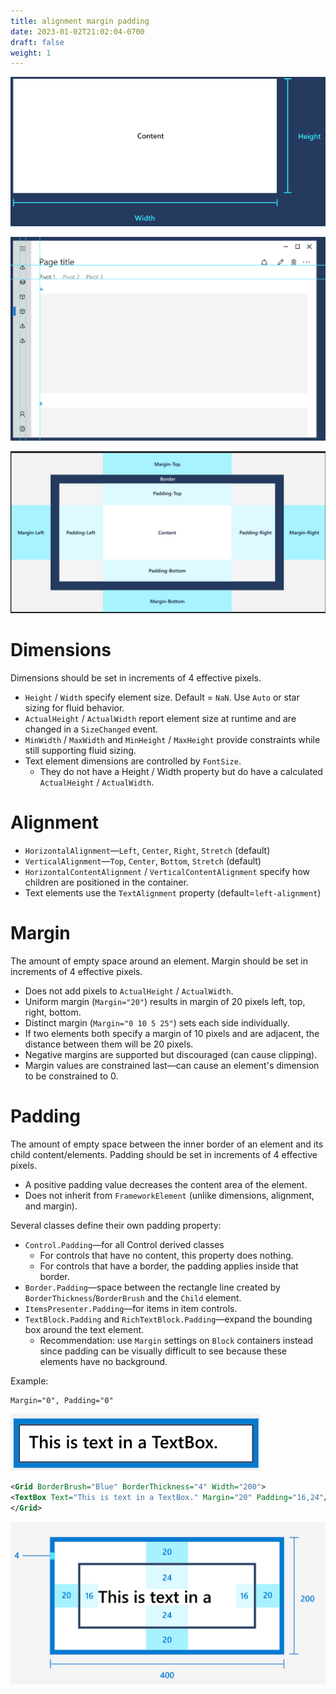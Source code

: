 ```yaml
---
title: alignment margin padding
date: 2023-01-02T21:02:04-0700
draft: false
weight: 1
---
```


![](./Design---Layouts-(Responsive-Layouts-w-XAML)_Alignment,-Margin,-Padding-image1.png)

![](./Design---Layouts-(Responsive-Layouts-w-XAML)_Alignment,-Margin,-Padding-image4.png)

![](./Design---Layouts-(Responsive-Layouts-w-XAML)_Alignment,-Margin,-Padding-image5.png)

# Dimensions
Dimensions should be set in increments of 4 effective pixels.
- `Height` / `Width` specify element size. Default = `NaN`. Use `Auto` or star sizing for fluid behavior.
- `ActualHeight` / `ActualWidth` report element size at runtime and are changed in a `SizeChanged` event.
- `MinWidth` / `MaxWidth` and `MinHeight` / `MaxHeight` provide constraints while still supporting fluid sizing.
- Text element dimensions are controlled by `FontSize`.
  - They do not have a Height / Width property but do have a calculated `ActualHeight` / `ActualWidth`.

# Alignment
- `HorizontalAlignment`—`Left`, `Center`, `Right`, `Stretch` (default)
- `VerticalAlignment`—`Top`, `Center`, `Bottom`, `Stretch` (default)
- `HorizontalContentAlignment` / `VerticalContentAlignment` specify how children are positioned in the container.
- Text elements use the `TextAlignment` property (default=`left-alignment`)

# Margin
The amount of empty space around an element.
Margin should be set in increments of 4 effective pixels.
- Does not add pixels to `ActualHeight` / `ActualWidth`.
- Uniform margin (`Margin="20"`) results in margin of 20 pixels left, top, right, bottom.
- Distinct margin (`Margin="0 10 5 25"`) sets each side individually.
- If two elements both specify a margin of 10 pixels and are adjacent, the distance between them will be 20 pixels.
- Negative margins are supported but discouraged (can cause clipping).
- Margin values are constrained last—can cause an element's dimension to be constrained to 0.

# Padding
The amount of empty space between the inner border of an element and its child content/elements.
Padding should be set in increments of 4 effective pixels.
- A positive padding value decreases the content area of the element.
- Does not inherit from `FrameworkElement` (unlike dimensions, alignment, and margin).

Several classes define their own padding property:
- `Control.Padding`—for all Control derived classes
  - For controls that have no content, this property does nothing.
  - For controls that have a border, the padding applies inside that border.
- `Border.Padding`—space between the rectangle line created by `BorderThickness`/`BorderBrush` and the `Child` element.
- `ItemsPresenter.Padding`—for items in item controls.
- `TextBlock.Padding` and `RichTextBlock.Padding`—expand the bounding box around the text element.
  - Recommendation: use `Margin` settings on `Block` containers instead since padding can be visually difficult to see because these elements have no background.

Example:
```xml
Margin="0", Padding="0"
```

![](./Design---Layouts-(Responsive-Layouts-w-XAML)_Alignment,-Margin,-Padding-image2.png)

```xml
<Grid BorderBrush="Blue" BorderThickness="4" Width="200">
<TextBox Text="This is text in a TextBox." Margin="20" Padding="16,24"/>
</Grid>
```

![](./Design---Layouts-(Responsive-Layouts-w-XAML)_Alignment,-Margin,-Padding-image3.png)

